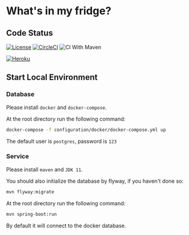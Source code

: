 # What's in my fridge?

## Code Status
[![License](https://img.shields.io/badge/license-Apache%202-4EB1BA.svg)](https://www.apache.org/licenses/LICENSE-2.0.html)
[![CircleCI](https://circleci.com/gh/Rugal/fridge.svg?style=svg)](https://circleci.com/gh/Rugal/fridge)
![CI With Maven](https://github.com/Rugal/fridge/workflows/CI%20With%20Maven/badge.svg)

[![Heroku](http://heroku-badge.herokuapp.com/?app=fridge-developmen&svg=1&root=/actuator/info)](https://fridge-development.herokuapp.com/actuator/info)

## Start Local Environment

### Database
Please install `docker` and `docker-compose`.  

At the root directory run the following command:  

```bash
docker-compose -f configuration/docker/docker-compose.yml up
```

The default user is `postgres`, password is `123`


### Service

Please install `maven` and `JDK 11`.  

You should also initialize the database by flyway, if you haven't done so:

```bash
mvn flyway:migrate
```

At the root directory run the following command:  
```bash
mvn spring-boot:run
```

By default it will connect to the docker database.  
